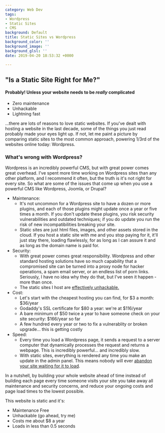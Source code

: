 ```yaml
---
category: Web Dev
tags:
- Wordpress
- Static Sites
- CMS
background: Default
title: Static Sites vs Wordpress
background_color: ''
background_image: ''
background_glsl: ''
date: 2019-04-20 18:53:32 +0000

---
```

## "Is a Static Site Right for Me?"

#### Probably! Unless your website needs to be _really_ complicated

- Zero maintenance
- Unhackable
- Lightning fast

...there are lots of reasons to love static websites. If you've dealt with hosting a website in the last decade, some of the things you just read probably made your eyes light up. If not, let me paint a picture by comparing static sites to the most common approach, powering 1/3rd of the websites online today: Wordpress.

### What's wrong with Wordpress?

Wordpress is an incredibly powerful CMS, but with great power comes great overhead. I've spent more time working on Wordpress sites than any other platform, and I recommend it often, but the truth is it's not right for every site. So what are some of the issues that come up when you use a powerful CMS like Wordpress, Joomla, or Drupal?

- Maintenance: 
    - It's not uncommon for a Wordpress site to have a dozen or more plugins, and each of those plugins might update once a year or five times a month. If you don't update these plugins, you risk security vulnerabilities and outdated techniques; if you do update you run the risk of new incompatibilities breaking your site.
    - Static sites are just html files, images, and other assets stored in the cloud. If you host a static site with me and you stop paying for it, it'll just stay there, loading flawlessly, for as long as I can assure it and as long as the domain name is paid for.
- Security:
    - With great power comes great responsibility. Wordpress and other standard hosting solutions have so much capability that a compromised site can be turned into a proxy node for hacker operations, a spam email server, or an endless list of porn links. Seriously, I have no idea why they do that, but I've seen it happen - more than once. 
    - The static sites I host are <a href="https://github.com/security" target="blank">effectively unhackable.</a>
- Cost:
    - Let's start with the cheapest hosting you can find, for $3 a month: $36/year
    - Godaddy's SSL certificate for $80 a year: we're at $116/year
    - A bare minimum of $50 twice a year to have someone check on your site security: $166/year so far
    - A few hundred every year or two to fix a vulnerablity or broken upgrade... this is getting costly
- Speed:
    - Every time you load a Wordpress page, it sends a request to a server computer that dynamically processes the request and returns a webpage. This is incredibly powerful... and incredibly slow.
    - With static sites, everything is rendered any time you make an update in the admin panel. This means nobody will ever [abandon your site waiting for it to load](https://blog.kissmetrics.com/wp-content/uploads/2011/04/loading-time.pdf).

In a nutshell, by building your whole website ahead of time instead of building each page every time someone visits your site you take away all maintenance and security concerns, and reduce your ongoing costs and page load times to the lowest possible. 

This website is static and it's:
- Maintenance Free
- Unhackable (go ahead, try me)
- Costs me about $8 a year
- Loads in less than 0.5 seconds
